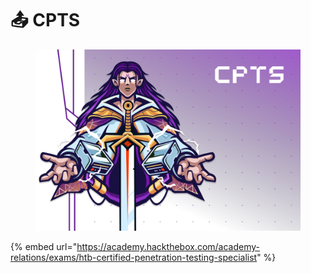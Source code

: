 # 📤 CPTS

<figure><img src="../../.gitbook/assets/image (2) (1) (1) (1).png" alt=""><figcaption></figcaption></figure>

{% embed url="https://academy.hackthebox.com/academy-relations/exams/htb-certified-penetration-testing-specialist" %}

